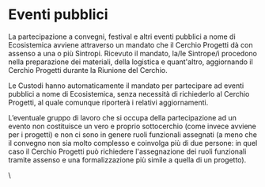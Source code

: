 # Eventi pubblici

La partecipazione a convegni, festival e altri eventi pubblici a nome di Ecosistemica avviene attraverso un mandato che il Cerchio Progetti dà con assenso a una o più Sintropi. Ricevuto il mandato, la/le Sintrope/i procedono nella preparazione dei materiali, della logistica e quant'altro, aggiornando il Cerchio Progetti durante la Riunione del Cerchio.&#x20;

Le Custodi hanno automaticamente il mandato per partecipare ad eventi pubblici a nome di Ecosistemica, senza necessità di richiederlo al Cerchio Progetti, al quale comunque riporterà i relativi aggiornamenti.

L’eventuale gruppo di lavoro che si occupa della partecipazione ad un evento non costituisce un vero e proprio sottocerchio (come invece avviene per i progetti) e non ci sono in genere ruoli funzionali assegnati (a meno che il convegno non sia molto complesso e coinvolga più di due persone: in quel caso il Cerchio Progetti può richiedere l'assegnazione dei ruoli funzionali tramite assenso e una formalizzazione più simile a quella di un progetto).

\
